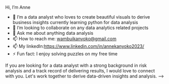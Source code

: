  Hi, I’m Anne
- 🌱 I’m a data analyst who loves to create beautiful visuals to derive business insights currently learning python for data analysis
- 👯 I’m looking to collaborate on any data analytics related projects
- 💬 Ask me about anything data analysis
- 📫 How to reach me: wambuikanyoko@gmail.com
- 📫 My linkedIn:https://www.linkedin.com/in/annekanyoko2023/
- ⚡ Fun fact: I enjoy solving puzzles on my free time

If you are looking for a data analyst with a strong background in risk analysis and a track record of delivering results, I would love to connect with you. Let's work together to derive data-driven insights and analysis. 
-->
